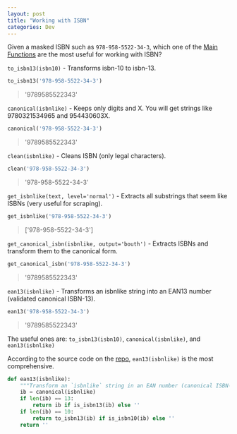 ```yaml
---
layout: post
title: "Working with ISBN"
categories: Dev
---
```


Given a masked ISBN such as `978-958-5522-34-3`, which one of the [Main Functions](https://github.com/xlcnd/isbnlib#main-functions) are the most useful for working with ISBN?

`to_isbn13(isbn10)` - Transforms isbn-10 to isbn-13.

```py
to_isbn13('978-958-5522-34-3')
```
> '9789585522343'

`canonical(isbnlike)` - Keeps only digits and X. You will get strings like 9780321534965 and 954430603X.

```py
canonical('978-958-5522-34-3')
```
> '9789585522343'
    
`clean(isbnlike)` - Cleans ISBN (only legal characters).

```py
clean('978-958-5522-34-3')
```
> '978-958-5522-34-3'

`get_isbnlike(text, level='normal')` - Extracts all substrings that seem like ISBNs (very useful for scraping).

```py
get_isbnlike('978-958-5522-34-3')
```
> ['978-958-5522-34-3']
    
`get_canonical_isbn(isbnlike, output='bouth')` - Extracts ISBNs and transform them to the canonical form.

```py
get_canonical_isbn('978-958-5522-34-3')
```
> '9789585522343'
    
`ean13(isbnlike)` - Transforms an isbnlike string into an EAN13 number (validated canonical ISBN-13).

```py
ean13('978-958-5522-34-3')
```
> '9789585522343'

The useful ones are: `to_isbn13(isbn10)`, `canonical(isbnlike)`, and `ean13(isbnlike)`


According to the source code on the [repo](https://github.com/xlcnd/isbnlib/blob/dev/isbnlib/_core.py), `ean13(isbnlike)` is the most comprehensive.
```py
def ean13(isbnlike):
    """Transform an `isbnlike` string in an EAN number (canonical ISBN-13)."""
    ib = canonical(isbnlike)
    if len(ib) == 13:
        return ib if is_isbn13(ib) else ''
    if len(ib) == 10:
        return to_isbn13(ib) if is_isbn10(ib) else ''
    return ''
```

